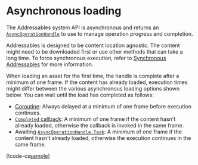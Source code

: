# Asynchronous loading

The Addressables system API is asynchronous and returns an [`AsyncOperationHandle`](xref:UnityEngine.ResourceManagement.AsyncOperations.AsyncOperationHandle) to use to manage operation progress and completion.

Addressables is designed to be content location agnostic. The content might need to be downloaded first or use other methods that can take a long time. To force synchronous execution, refer to [Synchronous Addressables](xref:synchronous-addressables) for more information.

When loading an asset for the first time, the handle is complete after a minimum of one frame. If the content has already loaded, execution times might differ between the various asynchronous loading options shown below. You can wait until the load has completed as follows:

* [Coroutine](xref:UnityEngine.Coroutine): Always delayed at a minimum of one frame before execution continues.
* [`Completed` callback](xref:UnityEngine.ResourceManagement.AsyncOperations.AsyncOperationHandle.Completed): A minimum of one frame if the content hasn't already loaded, otherwise the callback is invoked in the same frame.
* Awaiting [`AsyncOperationHandle.Task`](xref:UnityEngine.ResourceManagement.AsyncOperations.AsyncOperationHandle.Task): A minimum of one frame if the content hasn't already loaded, otherwise the execution continues in the same frame.

[!code-cs[sample](../Tests/Editor/DocExampleCode/AsynchronousLoading.cs#doc_asyncload)]
